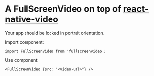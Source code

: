 # A FullScreenVideo on top of [react-native-video](https://github.com/react-native-community/react-native-video/)

Your app should be locked in portrait orientation.

Import component:
```
import FullScreenVideo from 'fullscreenvideo';
```

Use component:
```
<FullScreenVideo {src: "<video-url>"} />
```
